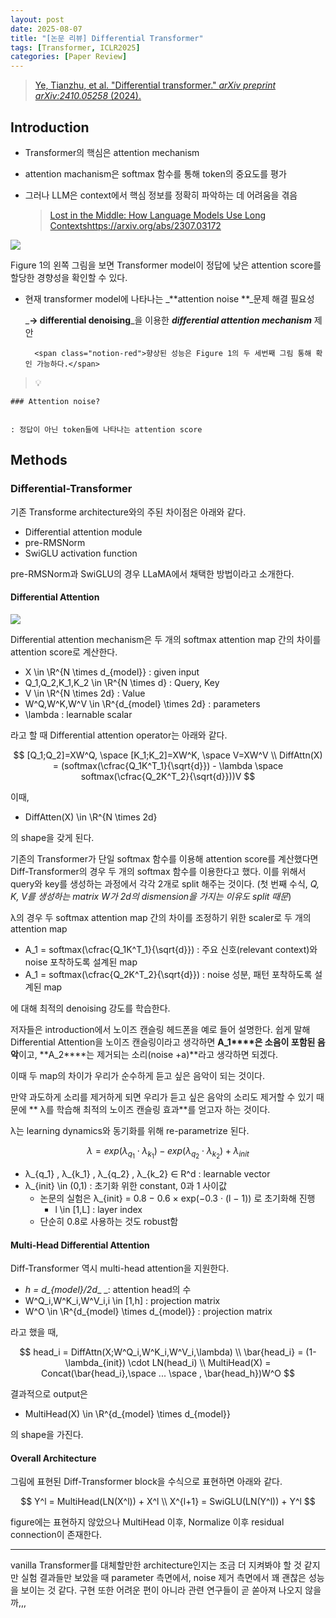 ```yaml
---
layout: post
date: 2025-08-07
title: "[논문 리뷰] Differential Transformer"
tags: [Transformer, ICLR2025]
categories: [Paper Review]
---
```


> [Ye, Tianzhu, et al. "Differential transformer." ](https://arxiv.org/abs/2410.05258)[_arXiv preprint arXiv:2410.05258_](https://arxiv.org/abs/2410.05258)[ (2024).](https://arxiv.org/abs/2410.05258)



## Introduction

- Transformer의 핵심은 attention mechanism
- attention machanism은 softmax 함수를 통해 token의 중요도를 평가
- 그러나 LLM은 context에서 핵심 정보를 정확히 파악하는 데 어려움을 겪음

	> [Lost in the Middle: How Language Models Use Long Contextshttps://arxiv.org/abs/2307.03172](https://arxiv.org/abs/2307.03172)


![](https://prod-files-secure.s3.us-west-2.amazonaws.com/542b861c-36a8-4051-84e5-8804b6728dba/9083ea56-691a-4752-ae26-47f403431ac8/image.png?X-Amz-Algorithm=AWS4-HMAC-SHA256&X-Amz-Content-Sha256=UNSIGNED-PAYLOAD&X-Amz-Credential=ASIAZI2LB466SIMJ7EZU%2F20251006%2Fus-west-2%2Fs3%2Faws4_request&X-Amz-Date=20251006T160110Z&X-Amz-Expires=3600&X-Amz-Security-Token=IQoJb3JpZ2luX2VjEPP%2F%2F%2F%2F%2F%2F%2F%2F%2F%2FwEaCXVzLXdlc3QtMiJHMEUCIQD0%2FYKahhX7Hh96cdv4bqJdJHxv%2BY5qpuWpDbCwWI6B7gIgL4TD1Vh6DNXtKbn%2FWXOg9vMD34OQAyMcYWJVXYgu3Z4qiAQIi%2F%2F%2F%2F%2F%2F%2F%2F%2F%2F%2FARAAGgw2Mzc0MjMxODM4MDUiDP9%2Ft7bRsZA1cd056SrcA1Jlim4JS7v%2BlcT45a%2BlyDihJiAv0HUil4UA0wgN3M96oiqUhwJx2UzrpXeh7BsTOr7CDW%2F82of9%2BkFnSY%2Fo3j7ZV%2BR4TDd7s2UvVjMCMC9a3EZFcGcT2qzvjduRU8SxVtlWDcWbPY2cgGuy0HCx%2FikEdiofJaXONszaEmdiX7HVd2FPU7Rmd2fBnRK%2BGM1QgLhp8P6CShVLY6DLCkBsb5gIkE7IXSlhSwko4LWKAvtMaaqUjM%2FY%2BHsnONYWmio8GfUqqdsRxWCu8dENgZDlOs6LiqbI0TVAaoQWxsbWjhqg7hvOmUD7Hfa4Wp%2F3Mg%2F1%2FztMRAm89sC9sW2rSPY%2BgoPE%2BAZViwOpEz4BPKXAgU5DgDTWSpdqr5II1AA5lGU%2BXrrXKoxWigs%2BSoeoqlsEKi0Lmqnnnu1KiCi7mX5CiDlCCmhcEBvjj2sKctpQaluImxp6v6ydodPNqu8798KBJOFe8RfPL5XylMBddQDOHzTylFjgbcx0kK06ko5jwVVMHlVIQWkeaqX4xdmr7%2FkBMUNxqfiB6Z6KRoGub2DRTjjCjq3y%2BIgkYkW2bugGq8q6Kc%2F8I4OCaL3QnqgmbIDJcsKBq3UctvhJ726i2sGbr0xJET38xU2E2Bg%2FxAh%2FMPOvjscGOqUBysPtxIrV1rmYZj2CmEroNemPNOVTGljDkSXFOfZBZ%2FQn4o5P%2FUmLQqZJCZiVqZYI33y8V488tR9cXZnALjNcZNJ%2FJgVXUjeAk8WO7DSg21VIBttxNqKPEOb7O68bJtG1cHm3kWfNJ8Aira8xT9a0Uss2xo6ZKeFezs7IM60qgVoFVlakA%2BVxbaLMjoAi%2B%2BioIRXWyCPuFPaIms099%2FB3f9lSijRw&X-Amz-Signature=80ca02c1d4f4bcdeaa888a58d510f79e9acbc2581b75952242b1e8ab69d961b9&X-Amz-SignedHeaders=host&x-amz-checksum-mode=ENABLED&x-id=GetObject)


Figure 1의 왼쪽 그림을 보면 Transformer model이 정답에 낮은 attention score를 할당한 경향성을 확인할 수 있다.

- 현재 transformer model에 나타나는 _**attention noise **_문제 해결 필요성

	_**→ differential denoising**_을 이용한 _**differential attention mechanism**_ 제안


		<span class="notion-red">향상된 성능은 Figure 1의 두 세번째 그림 통해 확인 가능하다.</span>


> 💡 


	### Attention noise?


	: 정답이 아닌 token들에 나타나는 attention score



## Methods



### Differential-Transformer


기존 Transforme architecture와의 주된 차이점은 아래와 같다.

- Differential attention module
- pre-RMSNorm
- SwiGLU activation function

pre-RMSNorm과 SwiGLU의 경우 LLaMA에서 채택한 방법이라고 소개한다.



#### Differential Attention


![](https://prod-files-secure.s3.us-west-2.amazonaws.com/542b861c-36a8-4051-84e5-8804b6728dba/116d70b2-1963-4810-9167-f4c7d8a06e8f/image.png?X-Amz-Algorithm=AWS4-HMAC-SHA256&X-Amz-Content-Sha256=UNSIGNED-PAYLOAD&X-Amz-Credential=ASIAZI2LB466SIMJ7EZU%2F20251006%2Fus-west-2%2Fs3%2Faws4_request&X-Amz-Date=20251006T160110Z&X-Amz-Expires=3600&X-Amz-Security-Token=IQoJb3JpZ2luX2VjEPP%2F%2F%2F%2F%2F%2F%2F%2F%2F%2FwEaCXVzLXdlc3QtMiJHMEUCIQD0%2FYKahhX7Hh96cdv4bqJdJHxv%2BY5qpuWpDbCwWI6B7gIgL4TD1Vh6DNXtKbn%2FWXOg9vMD34OQAyMcYWJVXYgu3Z4qiAQIi%2F%2F%2F%2F%2F%2F%2F%2F%2F%2F%2FARAAGgw2Mzc0MjMxODM4MDUiDP9%2Ft7bRsZA1cd056SrcA1Jlim4JS7v%2BlcT45a%2BlyDihJiAv0HUil4UA0wgN3M96oiqUhwJx2UzrpXeh7BsTOr7CDW%2F82of9%2BkFnSY%2Fo3j7ZV%2BR4TDd7s2UvVjMCMC9a3EZFcGcT2qzvjduRU8SxVtlWDcWbPY2cgGuy0HCx%2FikEdiofJaXONszaEmdiX7HVd2FPU7Rmd2fBnRK%2BGM1QgLhp8P6CShVLY6DLCkBsb5gIkE7IXSlhSwko4LWKAvtMaaqUjM%2FY%2BHsnONYWmio8GfUqqdsRxWCu8dENgZDlOs6LiqbI0TVAaoQWxsbWjhqg7hvOmUD7Hfa4Wp%2F3Mg%2F1%2FztMRAm89sC9sW2rSPY%2BgoPE%2BAZViwOpEz4BPKXAgU5DgDTWSpdqr5II1AA5lGU%2BXrrXKoxWigs%2BSoeoqlsEKi0Lmqnnnu1KiCi7mX5CiDlCCmhcEBvjj2sKctpQaluImxp6v6ydodPNqu8798KBJOFe8RfPL5XylMBddQDOHzTylFjgbcx0kK06ko5jwVVMHlVIQWkeaqX4xdmr7%2FkBMUNxqfiB6Z6KRoGub2DRTjjCjq3y%2BIgkYkW2bugGq8q6Kc%2F8I4OCaL3QnqgmbIDJcsKBq3UctvhJ726i2sGbr0xJET38xU2E2Bg%2FxAh%2FMPOvjscGOqUBysPtxIrV1rmYZj2CmEroNemPNOVTGljDkSXFOfZBZ%2FQn4o5P%2FUmLQqZJCZiVqZYI33y8V488tR9cXZnALjNcZNJ%2FJgVXUjeAk8WO7DSg21VIBttxNqKPEOb7O68bJtG1cHm3kWfNJ8Aira8xT9a0Uss2xo6ZKeFezs7IM60qgVoFVlakA%2BVxbaLMjoAi%2B%2BioIRXWyCPuFPaIms099%2FB3f9lSijRw&X-Amz-Signature=fae69104d7828fa2013bdb9788a4da7610e8d17f80c3cf20de44bc655040096d&X-Amz-SignedHeaders=host&x-amz-checksum-mode=ENABLED&x-id=GetObject)


Differential attention mechanism은 두 개의 softmax attention map 간의 차이를 attention score로 계산한다.

- X \in \R^{N \times d\_{model}} : given input
- Q\_1,Q\_2,K\_1,K\_2 \in \R^{N \times d} : Query, Key
- V \in \R^{N \times 2d} : Value
- W^Q,W^K,W^V \in \R^{d\_{model} \times 2d} : parameters
- \lambda : learnable scalar

라고 할 때 Differential attention operator는 아래와 같다.


$$
[Q_1;Q_2]=XW^Q, \space [K_1;K_2]=XW^K, \space V=XW^V \\
DiffAttn(X) = (softmax(\cfrac{Q_1K^T_1}{\sqrt{d}}) - \lambda \space softmax(\cfrac{Q_2K^T_2}{\sqrt{d}}))V
$$


이때,

- DiffAtten(X) \in \R^{N \times 2d}

의 shape을 갖게 된다.


기존의 Transformer가 단일 softmax 함수를 이용해 attention score를 계산했다면 Diff-Transformer의 경우 두 개의 softmax 함수를 이용한다고 했다. 이를 위해서 query와 key를 생성하는 과정에서 각각 2개로 split 해주는 것이다. <span class="notion-red">(첫 번째 수식, </span><span class="notion-red">_Q, K, V를 생성하는 matrix W가 2d의 dismension을 가지는 이유도 split 때문_</span><span class="notion-red">)</span>


 λ의 경우 두 softmax attention map 간의 차이를 조정하기 위한 scaler로 두 개의 attention map

- A\_1 = softmax(\cfrac{Q\_1K^T\_1}{\sqrt{d}}) : 주요 신호(relevant context)와 noise 포착하도록 설계된 map
- A\_1 = softmax(\cfrac{Q\_2K^T\_2}{\sqrt{d}}) : noise 성분, 패턴 포착하도록 설계된 map 

에 대해 최적의 denoising 강도를 학습한다.


저자들은 introduction에서 노이즈 캔슬링 헤드폰을 예로 들어 설명한다. 쉽게 말해 Differential Attention을 노이즈 캔슬링이라고 생각하면 **A\_1****은 소음이 포함된 음악**이고, **A\_2****는 제거되는 소리(noise +a)**라고 생각하면 되겠다. 


이때 두 map의 차이가 우리가 순수하게 듣고 싶은 음악이 되는 것이다. 


만약 과도하게 소리를 제거하게 되면 우리가 듣고 싶은 음악의 소리도 제거할 수 있기 때문에 ** λ를 학습해 최적의 노이즈 캔슬링 효과**를 얻고자 하는 것이다.


λ는 learning dynamics와 동기화를 위해 re-parametrize 된다.


$$
\lambda = exp(\lambda_{q_1} \cdot \lambda_{k_1}) - exp(\lambda_{q_2} \cdot \lambda_{k_2}) + \lambda_{init}
$$

- λ\_{q\_1} , λ\_{k\_1} , λ\_{q\_2} , λ\_{k\_2} ∈ R^d : learnable vector
- λ\_{init} \in (0,1) : 초기화 위한 constant, 0과 1 사이값
	- 논문의 실험은 λ\_{init} = 0.8 − 0.6 × exp(−0.3 · (l − 1)) 로 초기화해 진행
		- l \in [1,L] : layer index
	- 단순히 0.8로 사용하는 것도 robust함


#### **Multi-Head Differential Attention**


Diff-Transformer 역시 multi-head attention을 지원한다.

- _h = d\_{model}/2d__ _: attention head의 수
- W^Q\_i,W^K\_i,W^V\_i,i \in [1,h] : projection matrix
- W^O \in \R^{d\_{model} \times d\_{model}} : projection matrix

라고 했을 때,


$$
head_i = DiffAttn(X;W^Q_i,W^K_i,W^V_i,\lambda) \\
\bar{head_i} = (1-\lambda_{init}) \cdot LN(head_i) \\
MultiHead(X) = Concat(\bar{head_i},\space ... \space , \bar{head_h})W^O
$$


결과적으로 output은

- MultiHead(X) \in \R^{d\_{model} \times d\_{model}}

의 shape을 가진다.



#### Overall Architecture


그림에 표현된 Diff-Transformer block을 수식으로 표현하면 아래와 같다.


$$
Y^l = MultiHead(LN(X^l)) + X^l \\
X^{l+1} = SwiGLU(LN(Y^l)) + Y^l
$$


figure에는 표현하지 않았으나 MultiHead 이후, Normalize 이후 residual connection이 존재한다.


---


vanilla Transformer를 대체할만한 architecture인지는 조금 더 지켜봐야 할 것 같지만 실험 결과들만 보았을 때 parameter 측면에서, noise 제거 측면에서 꽤 괜찮은 성능을 보이는 것 같다. 구현 또한 어려운 편이 아니라 관련 연구들이 곧 쏟아져 나오지 않을까,,,

